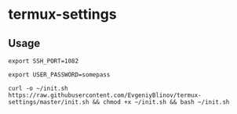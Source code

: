 # termux-settings

## Usage

```
export SSH_PORT=1082
```

```
export USER_PASSWORD=somepass
```

```
curl -o ~/init.sh https://raw.githubusercontent.com/EvgeniyBlinov/termux-settings/master/init.sh && chmod +x ~/init.sh && bash ~/init.sh
```
